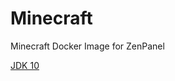 # Minecraft
 Minecraft Docker Image for ZenPanel

[JDK 10](https://www.oracle.com/java/technologies/java-archive-javase10-downloads.html)